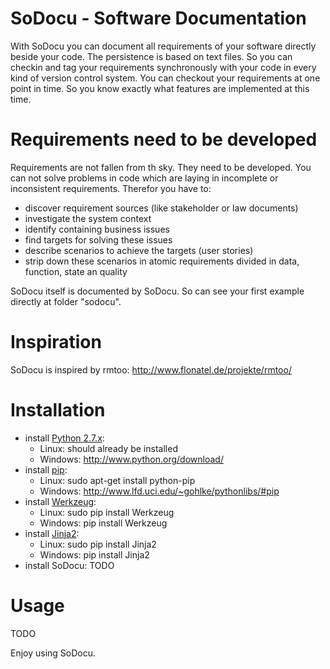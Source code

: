 # SoDocu - Software Documentation

With SoDocu you can document all requirements of your software directly beside
your code. The persistence is based on text files. So you can checkin and tag 
your requirements synchronously with your code in every kind of version control 
system. You can checkout your requirements at one point in time. So you know 
exactly what features are implemented at this time.

# Requirements need to be developed
Requirements are not fallen from th sky. They need to be developed. You can not
solve problems in code which are laying in incomplete or inconsistent 
requirements. Therefor you have to:
* discover requirement sources (like stakeholder or law documents) 
* investigate the system context
* identify containing business issues
* find targets for solving these issues
* describe scenarios to achieve the targets (user stories)
* strip down these scenarios in atomic requirements divided in data, function, 
state an quality

SoDocu itself is documented by SoDocu. So can see your first example directly
at folder "sodocu".

# Inspiration
SoDocu is inspired by rmtoo: http://www.flonatel.de/projekte/rmtoo/

# Installation
* install [Python 2.7.x](http://www.python.org/):
  * Linux: should already be installed
  * Windows: http://www.python.org/download/
* install [pip](http://www.pip-installer.org/): 
  * Linux: sudo apt-get install python-pip
  * Windows: http://www.lfd.uci.edu/~gohlke/pythonlibs/#pip
* install [Werkzeug](http://werkzeug.pocoo.org/): 
  * Linux: sudo pip install Werkzeug
  * Windows: pip install Werkzeug
* install [Jinja2](http://jinja.pocoo.org/): 
  * Linux: sudo pip install Jinja2
  * Windows: pip install Jinja2
* install SoDocu: 
TODO

# Usage
TODO

Enjoy using SoDocu.
